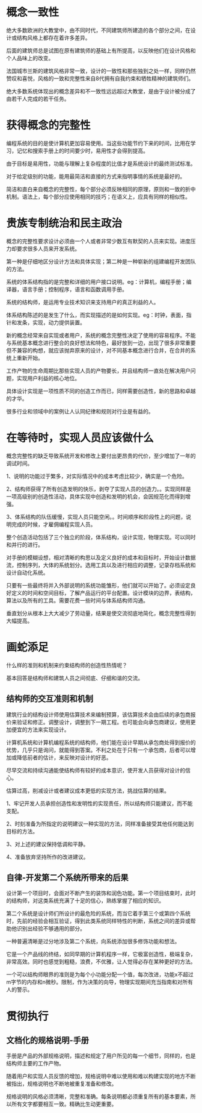 # 概念一致性

绝大多数欧洲的大教堂中，由不同时代，不同建筑师所建造的各个部分之间，在设计或结构风格上都存在着许多差异。

后面的建筑师总是试图在原有建筑师的基础上有所提高，以反映他们在设计风格和个人品味上的改变。

法国城市兰斯的建筑风格非常一致，设计的一致性和那些独到之处一样，同样仍然赞叹和喜悦，风格的一致和完整性来自8代拥有自我约束和牺牲精神的建筑师们。

绝大多数系统体现出的概念差异和不一致性远远超过大教堂，是由于设计被分成了由若干人完成的若干任务。

# 获得概念的完整性

编程系统的目的是使计算机更加容易使用。当这些功能节约下来的时间，比用在学习，记忆和搜索手册上的时间要少时，易用性才会得到提高。

由于目标是易用性，功能与理解上复杂程度的比值才是系统设计的最终测试标准。

对于给定级别的功能，能用最简洁和直接的方式来指明事情的系统是最好的。

简洁和直白来自概念的完整性，每个部分必须反映相同的原理，原则和一致的折中机制。语法上，每个部分应使用相同的技巧；在语义上，应具有同样的相似性。

# 贵族专制统治和民主政治

概念的完整性要求设计必须由一个人或者非常少数互有默契的人员来实现。进度压力却要求很多人员来开发系统。

第一种是仔细地区分设计方法和具体实现；第二种是一种崭新的组建编程开发团队的方法。

系统的体系结构指的是完整和详细的用户接口说明。eg：计算机，编程手册；编译器，语言手册；控制程序，语言和函数调用手册。

系统的结构师，是运用专业技术知识来支持用户的真正利益的人。

体系结构陈述的是发生了什么，而实现描述的是如何实现。eg：时钟，表面，指针和发条，实现，动力提供装置。

新的概念经常来自实现或者用户，系统的概念完整性决定了使用的容易程序。不能与系统基本概念进行整合的良好想法和特色，最好放到一边，出现了很多非常重要但不兼容的构想，就应该抛弃原来的设计，对不同基本概念进行合并，在合并的系统上重新开始。

工作产物的生命周期比那些实现人员的产物要长，并且结构师一直处在解决用户问题，实现用户利益的核心地位。

具体设计实现是一项性质不同的创造工作而已，同样需要创造性，新的思路和卓越的才华。

很多行业和领域中的案例让人认同纪律和规则对行业是有益的。

# 在等待时，实现人员应该做什么

概念完整性的缺乏导致系统开发和修改上要付出更昂贵的代价，至少增加了一年的调试时间。

1、说明的功能过于繁多，对实际情况中的成本考虑比较少，确实是一个危险。

2、结构师获得了所有创造发明的快乐，剥夺了实现人员的创造力。。实现同样是一项高级别的创造性活动，具体实现中创造和发明的机会，会因规范化而得到增强。

3、体系结构的队伍缓慢，实现人员只能空闲。。时间顺序和阶段性上的问题，说明完成的时候，才雇佣编程实现人员。

整个创造活动包括了三个独立的阶段，体系结构，设计实现，物理实现。可以同时和并行的进行。

对手册的模糊设想，相对清晰的构思以及定义良好的成本和目标时，开始设计数据流，控制序列，大体的系统划分。选用工具以及进行相应的调整，记录存档系统和设计自动化系统。

只要有一些最终将并入外部说明的系统功能雏形，他们就可以开始了。必须设定良好定义的时间和空间目标，了解产品运行的平台配置。设计模块的边界，表结构，算法以及所有的工具。需要花费一些时间与体系结构师沟通。

垂直划分从根本上大大减少了劳动量，结果是使交流彻底地简化，概念完整性得到大幅提高。

# 画蛇添足

什么样的准则和机制来约束结构师的创造性热情呢？

基本回答是结构师和建筑人员之间彻底、仔细和谐的交流。

## 结构师的交互准则和机制

建筑行业的结构设计师使用估算技术来编制预算，该估算技术会由后续的承包商报价来验证和修正。调整设计，调整到下一期工程。也可能会向承包商建议，使用更加便宜的方法来实现设计。

计算机系统和计算机编程系统的结构师，他们能在设计早期从承包商处得到报价的优势，几乎只是询问，就能得到答案。不利之处在于只有一个承包商，后者可以增加或降低前者的估计，来反映对设计的好恶。

尽早交流和持续沟通能使结构师有较好的成本意识，使开发人员获得对设计的信心。

估算过高，削减设计或者建议成本更低的实现方法，挑战估算的结果。

1、牢记开发人员承担创造性和发明性的实现责任，所以结构师只能建议，而不能支配。

2、时刻准备为所指定的说明建议一种实现的方法，同样准备接受其他任何能达到目标的方法。

3、对上述的建议保持低调和平静。

4、准备放弃坚持所作的改进建议。

## 自律-开发第二个系统所带来的后果

设计第一个项目时，会面对不断产生的装饰和润色功能。第一个项目结束时，此时的结构师，对这类系统充满了十足的信心，熟练掌握了相应的知识。

第二个系统是设计师们所设计的最危险的系统，而当它着手第三个或第四个系统时，先前的经验会相互验证，得到此类系统同样特性的判断，系统之间的差异或帮助他识别出经验不够通用的部分。

一种普遍清晰是过分地涉及第二个系统，向系统添加很多修饰功能和想法。

它是一个产品线的终结，如同早期的计算机程序一样，它极富创造性，极端复杂，非常高效。同时也感觉到粗糙，浪费，不优雅，让人觉得必存在某种更好的方法。

一个可以结构师眼界的准则是为每个小功能分配一个值，每次改进，功能x不超过m字节的内存和n微秒。限制，作为决策的向导，物理实现期间充当指南和对所有人的警示。

# 贯彻执行

## 文档化的规格说明-手册

手册是产品的外部规格说明，描述和规定了用户所见的每一个细节，同样的，也是结构师主要的工作产物。

随着用户和实现人员反馈的增加，规格说明中难以使用和难以构建实现的地方不断被指出，规格说明也不断地被重复准备和修改。

规格说明的风格必须清晰，完整和准确。每条说明都必须重复所有的基本要素，所以所有文字都要相互一致。精确比生动更重要。

